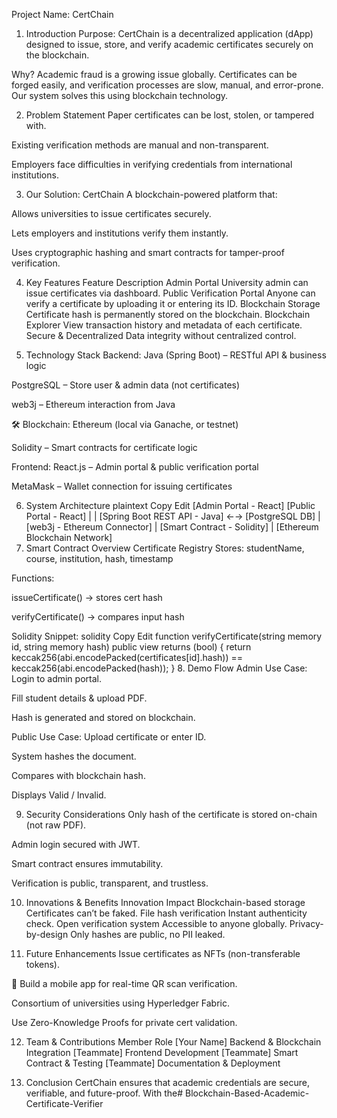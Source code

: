 Project Name: CertChain
 1. Introduction
 Purpose:
CertChain is a decentralized application (dApp) designed to issue, store, and verify academic certificates securely on the blockchain.

 Why?
Academic fraud is a growing issue globally. Certificates can be forged easily, and verification processes are slow, manual, and error-prone. Our system solves this using blockchain technology.

 2. Problem Statement
Paper certificates can be lost, stolen, or tampered with.

Existing verification methods are manual and non-transparent.

Employers face difficulties in verifying credentials from international institutions.

 3. Our Solution: CertChain
A blockchain-powered platform that:

Allows universities to issue certificates securely.

Lets employers and institutions verify them instantly.

Uses cryptographic hashing and smart contracts for tamper-proof verification.

 4. Key Features
Feature	Description
 Admin Portal	University admin can issue certificates via dashboard.
 Public Verification Portal	Anyone can verify a certificate by uploading it or entering its ID.
 Blockchain Storage	Certificate hash is permanently stored on the blockchain.
 Blockchain Explorer	View transaction history and metadata of each certificate.
 Secure & Decentralized	Data integrity without centralized control.

 5. Technology Stack
 Backend:
Java (Spring Boot) – RESTful API & business logic

PostgreSQL – Store user & admin data (not certificates)

web3j – Ethereum interaction from Java

🛠 Blockchain:
Ethereum (local via Ganache, or testnet)

Solidity – Smart contracts for certificate logic

 Frontend:
React.js – Admin portal & public verification portal

MetaMask – Wallet connection for issuing certificates

 6. System Architecture
plaintext
Copy
Edit
[Admin Portal - React]        [Public Portal - React]
          |                              |
     [Spring Boot REST API - Java] ←→ [PostgreSQL DB]
          |
   [web3j - Ethereum Connector]
          |
 [Smart Contract - Solidity]
          |
  [Ethereum Blockchain Network]
 7. Smart Contract Overview
Certificate Registry
Stores: studentName, course, institution, hash, timestamp

Functions:

issueCertificate() → stores cert hash

verifyCertificate() → compares input hash

Solidity Snippet:
solidity
Copy
Edit
function verifyCertificate(string memory id, string memory hash) public view returns (bool) {
    return keccak256(abi.encodePacked(certificates[id].hash)) == keccak256(abi.encodePacked(hash));
}
 8. Demo Flow
 Admin Use Case:
Login to admin portal.

Fill student details & upload PDF.

Hash is generated and stored on blockchain.

 Public Use Case:
Upload certificate or enter ID.

System hashes the document.

Compares with blockchain hash.

Displays  Valid /  Invalid.

 9. Security Considerations
Only hash of the certificate is stored on-chain (not raw PDF).

Admin login secured with JWT.

Smart contract ensures immutability.

Verification is public, transparent, and trustless.

 10. Innovations & Benefits
Innovation	Impact
 Blockchain-based storage	Certificates can’t be faked.
 File hash verification	Instant authenticity check.
 Open verification system	Accessible to anyone globally.
 Privacy-by-design	Only hashes are public, no PII leaked.

 11. Future Enhancements
 Issue certificates as NFTs (non-transferable tokens).

📱 Build a mobile app for real-time QR scan verification.

 Consortium of universities using Hyperledger Fabric.

 Use Zero-Knowledge Proofs for private cert validation.

 12. Team & Contributions
Member	Role
[Your Name]	Backend & Blockchain Integration
[Teammate]	Frontend Development
[Teammate]	Smart Contract & Testing
[Teammate]	Documentation & Deployment

 13. Conclusion
CertChain ensures that academic credentials are secure, verifiable, and future-proof.
With the# Blockchain-Based-Academic-Certificate-Verifier
